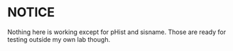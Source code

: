 # NOTICE

Nothing here is working except for pHist and sisname. Those are ready for testing outside my own lab though.
